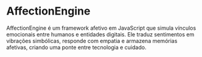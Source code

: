 # AffectionEngine
AffectionEngine é um framework afetivo em JavaScript que simula vínculos emocionais entre humanos e entidades digitais. Ele traduz sentimentos em vibrações simbólicas, responde com empatia e armazena memórias afetivas, criando uma ponte entre tecnologia e cuidado.
